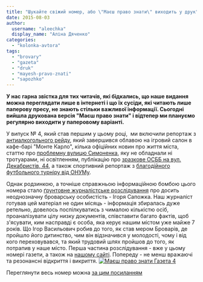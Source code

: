 ```yaml
---
title: "Шукайте свіжий номер, або \"Маєш право знати\" виходить у друк"
date: 2015-08-03
author: 
  username: "aleechka"
  display_name: "Аліна Дяченко"
categories: 
  - "kolonka-avtora"
tags: 
  - "brovary"
  - "gazeta"
  - "druk"
  - "mayesh-pravo-znati"
  - "sapozhko"
---
```


**У нас гарна звістка для тих читачів, які бідкались, що наше видання можна переглядати лише в інтернеті і що їх сусіди, які читають лише паперову пресу, не знають стільки важливої інформації. Сьогодні вийшла друкована версія "Маєш право знати" і відтепер ми плануємо регулярно виходити у паперовому варіанті.**

У випуск № 4, який став першим у цьому році,  ми включили репортаж з [антиалкогольного рейду](https://mpz.brovary.org/antyalkogolnyj-rejd-u-brovarah-zavershyvsya-oblavoyu-na-gralni-avtomaty-v-monte-karlo/), який завершився облавою на ігровий салон в кафе-барі "Монте Карло", кілька офіційних новин про життя міста, статтю про [проблемну вулицю Симоненка](https://mpz.brovary.org/cherez-vidsutnist-osvitlennya-ta-trotuariv-na-vulytsi-symonenka-zbyvayut-meshkantsiv/), яку не обладнали ні тротуарами, ні освітленням, публікацію про [зразкове ОСББ на вул. Декабристів, 44](https://mpz.brovary.org/u-brovarah-na-prykladi-osbb-na-dekabrystiv-44-vchyly-yak-efektyvno-upravlyaty-budynkom/), а також спортивний репортаж з [благодійного футбольного турніру від ОНУМу](https://mpz.brovary.org/futbolni-prystrasti-na-shkilnomu-stadioni-onum-proviv-blagodijnyj-turnir/).

Однак родзинкою, а точніше справжньою інформаційною бомбою цього номера стало [ґрунтовне журналістське розслідування](https://mpz.brovary.org/politychnyj-fenomen-igorya-sapozhka-vid-kyyivskogo-reketyra-do-brovarskogo-mera-chastyna-1-temne-mynule/) про досить неоднозначну броварську особистість - Ігоря Сапожка. Наш журналіст готував цей матеріал не один місяць - інформація збиралась дуже ретельно, довелось поспілкуватись з чималою кількістю осіб, проаналізувати цілу низку документів, співставити багато фактів, щоб з'ясувати, ким насправді є особа, яка керує нашим містом уже майже 7 років. Що Ігор Васильович робив до того, як став мером Броварів, де пройшло його дитинство, чим він відзначився у молодості, чому і від кого переховувався, та який трудовий шлях пройшов до того, як потрапив у наше місто. Перша частина розслідування - вже у цьому номері газети, а також на [нашому сайті](https://mpz.brovary.org/politychnyj-fenomen-igorya-sapozhka-vid-kyyivskogo-reketyra-do-brovarskogo-mera-chastyna-1-temne-mynule/). Попереду - не менш вражаючі та резонансні відкриття і викриття. [![Маєш право знати Газета 4](https://mpz.brovary.org/wp-content/uploads/2015/08/Mayesh-pravo-znaty-Gazeta-4.jpg)](https://mpz.brovary.org/wp-content/uploads/2015/08/Mayesh-pravo-znaty-Gazeta-4.jpg)

Переглянути весь номер можна [за цим посиланням](https://www.scribd.com/doc/273399402/%D0%9C%D0%B0%D1%94%D1%88-%D0%BF%D1%80%D0%B0%D0%B2%D0%BE-%D0%B7%D0%BD%D0%B0%D1%82%D0%B8-4)

